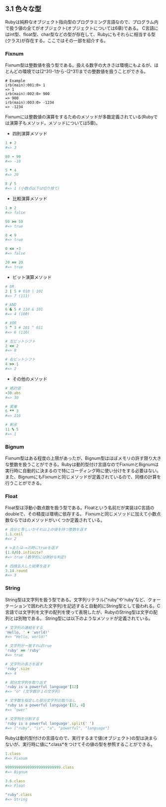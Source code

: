 ## 3.1 色々な型

Rubyは純粋なオブジェクト指向型のプログラミング言語なので、プログラム内で扱う値の全てがオブジェクト(オブジェクトについては6章)である。
C言語にはint型、float型、char型などの型が存在して、Rubyにもそれらに相当する型(クラス)が存在する。ここではその一部を紹介する。

### Fixnum

Fixnum型は整数値を扱う型である。扱える数字の大きさは環境にもよるが、ほとんどの環境では(2^31)-1から-(2^31)までの整数値を扱うことができる。

```shell
# Example
irb(main):001:0> 1
=> 1
irb(main):002:0> 900
=> 900
irb(main):003:0> -1234
=> -1234
```

Fixnumには整数値の演算をするためのメソッドが多数定義されている(Rubyでは演算子もメソッド。メソッドについては5章)。

- 四則演算メソッド

```ruby
1 + 2
#=> 3

80 - 90
#=> -10

5 * 4
#=> 20

8 / 5
#=> 1 (小数点以下は切り捨て)
```

- 比較演算メソッド

```ruby
1 > 2
#=> false

50 >= 50
#=> true

8 < 9
#=> true

0 <= -3
#=> false

20 == 20
#=> true
```

- ビット演算メソッド

```ruby
# OR
2 | 5 # 010 | 101
#=> 7 (111)

# AND
6 & 5 # 110 & 101
#=> 4 (100)

# XOR
5 ^ 3 # 101 ^ 011
#=> 6 (110)

# 左ビットシフト
2 << 2
#=> 8

# 右ビットシフト
4 >> 1
#=> 2
```

- その他のメソッド

```ruby
# 絶対値
-30.abs
#=> 30

# 累乗
6 ** 3
#=> 216

# 剰余
11 % 5
#=> 1
```

### Bignum

Fixnum型はある程度の上限があったが、Bignum型はほぼメモリの許す限り大きな整数を扱うことができる。Rubyは動的型付け言語なのでFixnumとBignumは実行時に自動的に決まるので特にコーディング時に使い分けをする必要はない。
また、BignumにもFixnumと同じメソッドが定義されているので、同様の計算を行うことができる。

### Float

Float型は浮動小数点数を扱う型である。Floatという名前だが実装はC言語のdoubleで、その精度は環境に依存する。
Fixnumと同じメソッドに加えて小数点数ならではのメソッドがいくつか定義されている。

```ruby
# 自分と等しいかそれ以上の値を持つ整数を返す
1.1.ceil
#=> 2

# ∞または-∞の時にtrueを返す
(1.0/0).infinite?
#=> true (数学的には微妙な判定)

# 四捨五入した結果を返す
3.14.round
#=> 3
```

### String

String型は文字列を扱う型である。文字列リテラル("ruby"や'ruby'など、クォーテーションで囲われた文字列)を記述すると自動的にString型として扱われる。C言語では文字列を文字の配列を使って表現したが、RubyのString型は文字の配列とは別物である。
String型には以下のようなメソッドが定義されている。

```ruby
# 文字列の連結をする
'Hello, ' + 'world!'
#=> "Hello, world!"

# 文字列が一致すればtrue
'ruby' == 'ruby'
#=> true

# 文字列の長さを返す
'ruby'.size
#=> 4

# 部分文字列を取り出す
'ruby is a powerful language'[12]
#=> "o" (文字数が１の文字列)

# 文字数を指定した部分文字列の取り出し
'ruby is a powerful language'[12, 4]
#=> "ower"

# 文字列を分割する
'ruby is a powerful language'.split(' ')
#=> ["ruby", "is", "a", "powerful", "language"]
```

Rubyは動的型付けの言語なので、実行するまで値(オブジェクト)の型は決まらないが、実行時に値に*.class*をつけてその値の型を参照することができる。

```ruby
1.class
#=> Fixnum

9999999999999999999999999.class
#=> Bignum

3.6.class
#=> Float

"ruby".class
#=> String
```